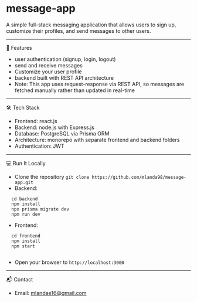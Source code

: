 # message-app

A simple full-stack messaging application that allows users to sign up, customize their profiles, and send messages to other users.

---

📌 Features
- user authentication (signup, login, logout)
- send and receive messages
- Customize your user profile
- backend built with REST API architecture
- Note: This app uses request-response via REST API, so messages are fetched manually rather than updated in real-time

---

🛠️ Tech Stack
- Frontend: react.js
- Backend: node.js with Express.js
- Database: PostgreSQL via Prisma ORM
- Architecture: monorepo with separate frontend and backend folders
- Authentication: JWT



---

💻 Run It Locally
- Clone the repository
  `git clone https://github.com/mlanda98/message-app.git`
- Backend:

```
  cd backend
  npm install
  npx prisma migrate dev
  npm run dev

```
- Frontend:

```
  cd frontend
  npm install
  npm start
  
```
- Open your browser to `http://localhost:3000`

---

📬 Contact
- Email: mlandae16@gmail.com
